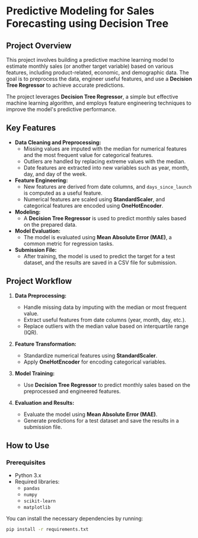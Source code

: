 # Predictive Modeling for Sales Forecasting using Decision Tree

## Project Overview

This project involves building a predictive machine learning model to estimate monthly sales (or another target variable) based on various features, including product-related, economic, and demographic data. The goal is to preprocess the data, engineer useful features, and use a **Decision Tree Regressor** to achieve accurate predictions.

The project leverages **Decision Tree Regressor**, a simple but effective machine learning algorithm, and employs feature engineering techniques to improve the model's predictive performance.

## Key Features
- **Data Cleaning and Preprocessing:** 
  - Missing values are imputed with the median for numerical features and the most frequent value for categorical features.
  - Outliers are handled by replacing extreme values with the median.
  - Date features are extracted into new variables such as year, month, day, and day of the week.
- **Feature Engineering:** 
  - New features are derived from date columns, and `days_since_launch` is computed as a useful feature.
  - Numerical features are scaled using **StandardScaler**, and categorical features are encoded using **OneHotEncoder**.
- **Modeling:** 
  - A **Decision Tree Regressor** is used to predict monthly sales based on the prepared data.
- **Model Evaluation:** 
  - The model is evaluated using **Mean Absolute Error (MAE)**, a common metric for regression tasks.
- **Submission File:** 
  - After training, the model is used to predict the target for a test dataset, and the results are saved in a CSV file for submission.

## Project Workflow

1. **Data Preprocessing:**
   - Handle missing data by imputing with the median or most frequent value.
   - Extract useful features from date columns (year, month, day, etc.).
   - Replace outliers with the median value based on interquartile range (IQR).
   
2. **Feature Transformation:**
   - Standardize numerical features using **StandardScaler**.
   - Apply **OneHotEncoder** for encoding categorical variables.

3. **Model Training:**
   - Use **Decision Tree Regressor** to predict monthly sales based on the preprocessed and engineered features.

4. **Evaluation and Results:**
   - Evaluate the model using **Mean Absolute Error (MAE)**.
   - Generate predictions for a test dataset and save the results in a submission file.

## How to Use

### Prerequisites

- Python 3.x
- Required libraries:
  - `pandas`
  - `numpy`
  - `scikit-learn`
  - `matplotlib`

You can install the necessary dependencies by running:

```bash
pip install -r requirements.txt

